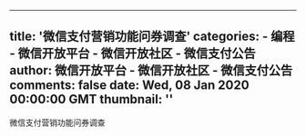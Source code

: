 
---
title: '微信支付营销功能问券调查'
categories: 
    - 编程
    - 微信开放平台 - 微信开放社区 - 微信支付公告
author: 微信开放平台 - 微信开放社区 - 微信支付公告
comments: false
date: Wed, 08 Jan 2020 00:00:00 GMT
thumbnail: ''
---

<div>   
微信支付营销功能问券调查  
</div>
            